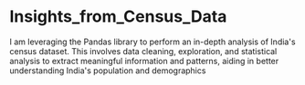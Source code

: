 # Insights_from_Census_Data
I am leveraging the Pandas library to perform an in-depth analysis of India's census dataset. This involves data cleaning, exploration, and statistical analysis to extract meaningful information and patterns, aiding in better understanding India's population and demographics
